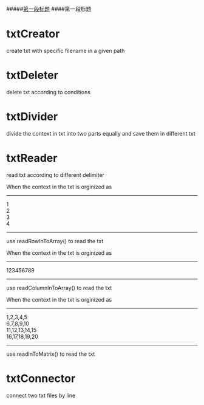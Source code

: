 


#####<a href="#第一段的锚点名称">第一段标题</a>
####<a name="第一段的锚点名称">第一段标题</a>


# txtCreator
create txt with specific filename in a given path 

# txtDeleter
delete txt according to conditions

# txtDivider
divide the context in txt into two parts equally and save them in different txt

# txtReader
read txt according to different delimiter

When the context in the txt is orginized as
____
1  
2  
3  
4  
____
use readRowInToArray() to read the txt

When the context in the txt is orginized as
____
123456789
____
use readColumnInToArray() to read the txt

When the context in the txt is orginized as
____
1,2,3,4,5  
6,7,8,9,10  
11,12,13,14,15  
16,17,18,19,20  
____
use readInToMatrix() to read the txt

# txtConnector
connect two txt files by line
